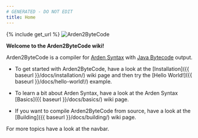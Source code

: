 ```yaml
---
# GENERATED - DO NOT EDIT
title: Home
---
```

{% include get_url %}
![Arden2ByteCode](https://plri.github.io/arden2bytecode/images/logo.png)

**Welcome to the Arden2ByteCode wiki!**

Arden2ByteCode is a compiler for [Arden Syntax](https://en.wikipedia.org/wiki/Arden_syntax) with [Java Bytecode](https://en.wikipedia.org/wiki/Java_bytecode) output.

- To get started with Arden2ByteCode, have a look at the [Installation]({{ baseurl }}/docs/installation/) wiki page and then try the [Hello World!]({{ baseurl }}/docs/hello-world!/) example.

- To learn a bit about Arden Syntax, have a look at the Arden Syntax [Basics]({{ baseurl }}/docs/basics/) wiki page.

- If you want to compile Arden2ByteCode from source, have a look at the [Building]({{ baseurl }}/docs/building/) wiki page.

For more topics have a look at the navbar.
